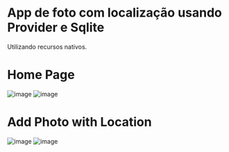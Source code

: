 # App de foto com localização usando Provider e Sqlite
 Utilizando recursos nativos.
 
 # Home Page
 
 ![image](https://user-images.githubusercontent.com/85637999/128943007-df218587-5018-45c7-af2f-12469413081b.png)
![image](https://user-images.githubusercontent.com/85637999/128945000-d78404e2-5bf0-442b-ac93-d46eaa610c69.png)

# Add Photo with Location

![image](https://user-images.githubusercontent.com/85637999/128944534-be66ae78-cdb2-4380-85df-d5a856ec1543.png)
![image](https://user-images.githubusercontent.com/85637999/128944902-85d3a7c8-a7ea-4f36-b2d3-9e4fc1f69a64.png)

